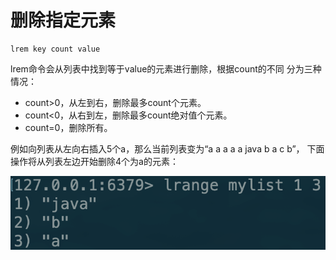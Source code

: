 # 删除指定元素

```text
lrem key count value
```

lrem命令会从列表中找到等于value的元素进行删除，根据count的不同 分为三种情况：

* count&gt;0，从左到右，删除最多count个元素。
* count&lt;0，从右到左，删除最多count绝对值个元素。
* count=0，删除所有。

例如向列表从左向右插入5个a，那么当前列表变为“a a a a a java b a c b”， 下面操作将从列表左边开始删除4个为a的元素：

![](../../.gitbook/assets/image%20%2872%29.png)

